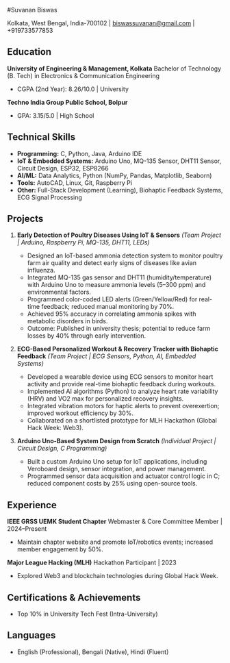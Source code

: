 #Suvanan Biswas

Kolkata, West Bengal, India-700102 | [biswassuvanan@gmail.com](mailto:biswassuvanan@gmail.com) | +919733577853

## Education

**University of Engineering & Management, Kolkata**
Bachelor of Technology (B. Tech) in Electronics & Communication Engineering
- CGPA (2nd Year): 8.26/10.0 | University

**Techno India Group Public School, Bolpur**
- GPA: 3.15/5.0 | High School

## Technical Skills

- **Programming:** C, Python, Java, Arduino IDE
- **IoT & Embedded Systems:** Arduino Uno, MQ-135 Sensor, DHT11 Sensor, Circuit Design, ESP32, ESP8266
- **AI/ML:** Data Analytics, Python (NumPy, Pandas, Matplotlib, Seaborn)
- **Tools:** AutoCAD, Linux, Git, Raspberry Pi
- **Other:** Full-Stack Development (Learning), Biohaptic Feedback Systems, ECG Signal Processing

## Projects

1. **Early Detection of Poultry Diseases Using IoT & Sensors**
   *(Team Project | Arduino, Raspberry Pi, MQ-135, DHT11, LEDs)*
   - Designed an IoT-based ammonia detection system to monitor poultry farm air quality and detect early signs of diseases like avian influenza.
   - Integrated MQ-135 gas sensor and DHT11 (humidity/temperature) with Arduino Uno to measure ammonia levels (5–300 ppm) and environmental factors.
   - Programmed color-coded LED alerts (Green/Yellow/Red) for real-time feedback; reduced manual monitoring by 70%.
   - Achieved 95% accuracy in correlating ammonia spikes with metabolic disorders in birds.
   - Outcome: Published in university thesis; potential to reduce farm losses by 40% through early intervention.

2. **ECG-Based Personalized Workout & Recovery Tracker with Biohaptic Feedback**
   *(Team Project | ECG Sensors, Python, AI, Embedded Systems)*
   - Developed a wearable device using ECG sensors to monitor heart activity and provide real-time biohaptic feedback during workouts.
   - Implemented AI algorithms (Python) to analyze heart rate variability (HRV) and VO2 max for personalized recovery insights.
   - Integrated vibration motors for haptic alerts to prevent overexertion; improved workout efficiency by 30%.
   - Collaborated on a shortlisted prototype for MLH Hackathon (Global Hack Week: Web3).

3. **Arduino Uno-Based System Design from Scratch**
   *(Individual Project | Circuit Design, C Programming)*
   - Built a custom Arduino Uno setup for IoT applications, including Veroboard design, sensor integration, and power management.
   - Programmed sensor data acquisition and actuator control logic in C; reduced component costs by 25% using open-source tools.

## Experience

**IEEE GRSS UEMK Student Chapter**
Webmaster & Core Committee Member | 2024–Present
- Maintain chapter website and promote IoT/robotics events; increased member engagement by 50%.

**Major League Hacking (MLH)**
Hackathon Participant | 2023
- Explored Web3 and blockchain technologies during Global Hack Week.

## Certifications & Achievements

- Top 10% in University Tech Fest (Intra-University)

## Languages

- English (Professional), Bengali (Native), Hindi (Fluent)
